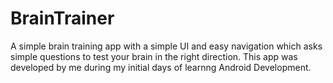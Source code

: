 # BrainTrainer
A simple brain training app with a simple UI and easy navigation which asks simple questions to test your brain in the right direction.
This app was developed by me during my initial days of learnng Android Development.
